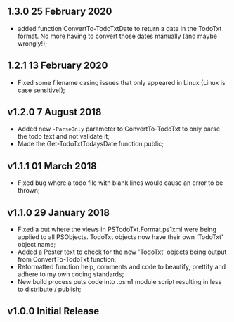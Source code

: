## 1.3.0 25 February 2020
* added function ConvertTo-TodoTxtDate to return a date in the TodoTxt format. No more having to convert those dates manually (and maybe wrongly!);

## 1.2.1 13 February 2020
* Fixed some filename casing issues that only appeared in Linux (Linux is case sensitive!);

## v1.2.0 7 August 2018
* Added new `-ParseOnly` parameter to ConvertTo-TodoTxt to only parse the todo text and not validate it;
* Made the Get-TodoTxtTodaysDate function public;

## v1.1.1 01 March 2018
* Fixed bug where a todo file with blank lines would cause an error to be thrown;

## v1.1.0 29 January 2018
* Fixed a but where the views in PSTodoTxt.Format.ps1xml were being applied to all PSObjects. TodoTxt objects now have their own 'TodoTxt' object name;
* Added a Pester text to check for the new 'TodoTxt' objects being output from ConvertTo-TodoTxt function;
* Reformatted function help, comments and code to beautify, prettify and adhere to my own coding standards; 
* New build process puts code into .psm1 module script resulting in less to distribute / publish;

## v1.0.0 Initial Release